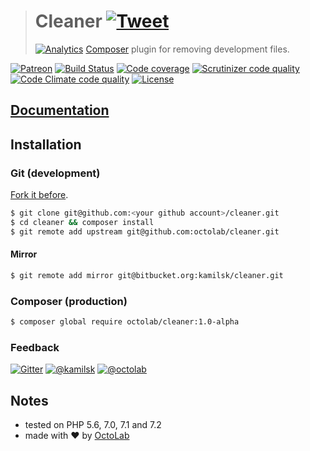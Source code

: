 > # Cleaner [![Tweet](https://img.shields.io/twitter/url/http/shields.io.svg?style=social)](https://twitter.com/intent/tweet?text=Composer%20plugin%20for%20removing%20development%20files&url=https://github.com/octolab/Cleaner&via=ikamilsk&hashtags=php,composer,cleaner)
> [![Analytics](https://ga-beacon.appspot.com/UA-109817251-3/Cleaner/readme?pixel)](https://github.com/octolab/Cleaner)
> [Composer](https://getcomposer.org) plugin for removing development files.

[![Patreon](https://img.shields.io/badge/patreon-donate-orange.svg)](https://www.patreon.com/octolab)
[![Build Status](https://travis-ci.org/octolab/Cleaner.svg?branch=master)](https://travis-ci.org/octolab/Cleaner)
[![Code coverage](https://scrutinizer-ci.com/g/octolab/Cleaner/badges/coverage.png?b=master)](https://scrutinizer-ci.com/g/octolab/Cleaner/?branch=master)
[![Scrutinizer code quality](https://scrutinizer-ci.com/g/octolab/Cleaner/badges/quality-score.png?b=master)](https://scrutinizer-ci.com/g/octolab/Cleaner/?branch=master)
[![Code Climate code quality](https://codeclimate.com/github/octolab/Cleaner/badges/gpa.svg)](https://codeclimate.com/github/octolab/Cleaner)
[![License](https://img.shields.io/badge/license-MIT-blue.svg)](LICENSE)

## [Documentation](docs)

## Installation

### Git (development)

[Fork it before](https://github.com/octolab/Cleaner/fork).

```bash
$ git clone git@github.com:<your github account>/cleaner.git
$ cd cleaner && composer install
$ git remote add upstream git@github.com:octolab/cleaner.git
```

#### Mirror

```bash
$ git remote add mirror git@bitbucket.org:kamilsk/cleaner.git
```

### Composer (production)

```bash
$ composer global require octolab/cleaner:1.0-alpha
```

### Feedback

[![Gitter](https://badges.gitter.im/Join%20Chat.svg)](https://gitter.im/octolab/Cleaner)
[![@kamilsk](https://img.shields.io/badge/author-%40kamilsk-blue.svg)](https://twitter.com/ikamilsk)
[![@octolab](https://img.shields.io/badge/sponsor-%40octolab-blue.svg)](https://twitter.com/octolab_inc)

## Notes

- tested on PHP 5.6, 7.0, 7.1 and 7.2
- made with ❤️ by [OctoLab](https://www.octolab.org/)

